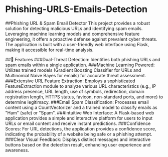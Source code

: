 # Phishing-URLS-Emails-Detection
##Phishing URL & Spam Email Detector
This project provides a robust solution for detecting malicious URLs and identifying spam emails. Leveraging machine learning models and comprehensive feature engineering, it offers a proactive defense against prevalent cyber threats. The application is built with a user-friendly web interface using Flask, making it accessible for real-time analysis.

##🚀 Features
###Dual-Threat Detection: Identifies both phishing URLs and spam emails within a single application.
###Machine Learning Powered: Utilizes trained models (Gradient Boosting Classifier for URLs and Multinomial Naive Bayes for emails) for accurate threat assessment.
###Extensive URL Feature Extraction: Employs a sophisticated FeatureExtraction module to analyze various URL characteristics (e.g., IP address presence, URL length, use of symbols, redirection, domain registration length, HTTPS status, favicon, non-standard ports, and more) to determine legitimacy.
###Email Spam Classification: Processes email content using a CountVectorizer and a trained model to classify emails as "Ham" (safe) or "Spam".
###Intuitive Web Interface: A Flask-based web application provides a simple and interactive platform for users to input URLs or email content and receive instant predictions.
###Confidence Scores: For URL detections, the application provides a confidence score, indicating the probability of a website being safe or a phishing attempt.
###Clear Visual Feedback: Displays distinct messages and interactive buttons  based on the detection result, enhancing user experience and awareness.
